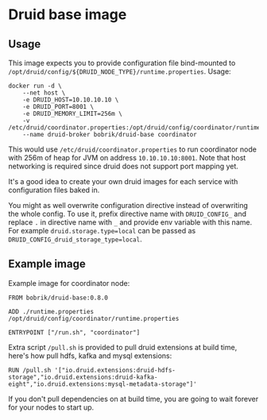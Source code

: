 # Druid base image

## Usage

This image expects you to provide configuration file bind-mounted to
`/opt/druid/config/${DRUID_NODE_TYPE}/runtime.properties`. Usage:

```
docker run -d \
    --net host \
    -e DRUID_HOST=10.10.10.10 \
    -e DRUID_PORT=8001 \
    -e DRUID_MEMORY_LIMIT=256m \
    -v /etc/druid/coordinator.properties:/opt/druid/config/coordinator/runtime.properties
    --name druid-broker bobrik/druid-base coordinator
```

This would use `/etc/druid/coordinator.properties` to run coordinator node
with 256m of heap for JVM on address `10.10.10.10:8001`. Note that host
networking is required since druid does not support port mapping yet.

It's a good idea to create your own druid images for each service
with configuration files baked in.

You might as well overwrite configuration directive instead of overwriting
the whole config. To use it, prefix directive name with `DRUID_CONFIG_` and
replace `.` in directive name with `_` and provide env variable with this
name. For example `druid.storage.type=local` can be passed as
`DRUID_CONFIG_druid_storage_type=local`.

## Example image

Example image for coordinator node:

```
FROM bobrik/druid-base:0.8.0

ADD ./runtime.properties /opt/druid/config/coordinator/runtime.properties

ENTRYPOINT ["/run.sh", "coordinator"]
```

Extra script `/pull.sh` is provided to pull druid extensions at build time,
here's how pull hdfs, kafka and mysql extensions:

```
RUN /pull.sh '["io.druid.extensions:druid-hdfs-storage","io.druid.extensions:druid-kafka-eight","io.druid.extensions:mysql-metadata-storage"]'
```

If you don't pull dependencies on at build time, you are going to wait
forever for your nodes to start up.
